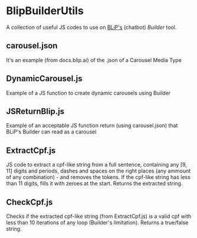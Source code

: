 # BlipBuilderUtils
A collection of useful JS codes to use on [BLiP's](https://preview.blip.ai) (chatbot) *Builder* tool.

## carousel.json
It's an example (from docs.blip.ai) of the .json of a Carousel Media Type

## DynamicCarousel.js
Example of a JS function to create dynamic carousels using Builder

## JSReturnBlip.js
Example of an acceptable JS function return (using carousel.json) that BLiP's Builder can read as a carousel

## ExtractCpf.js
JS code to extract a cpf-like string from a full sentence, containing any [9, 11] digits and periods, dashes and spaces on the right places (any ammount of any combination) - and removes the tokens. If the cpf-like string has less than 11 digits, fills it with zeroes at the start. Returns the extracted string.

## CheckCpf.js
Checks if the extracted cpf-like string (from ExtractCpf.js) is a valid cpf with less than 10 iterations of any loop (Builder's limitation). Returns a true/false string.